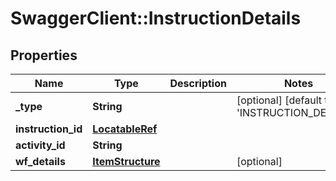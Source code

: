 # SwaggerClient::InstructionDetails

## Properties
Name | Type | Description | Notes
------------ | ------------- | ------------- | -------------
**_type** | **String** |  | [optional] [default to &#x27;INSTRUCTION_DETAILS&#x27;]
**instruction_id** | [**LocatableRef**](LocatableRef.md) |  | 
**activity_id** | **String** |  | 
**wf_details** | [**ItemStructure**](ItemStructure.md) |  | [optional] 

